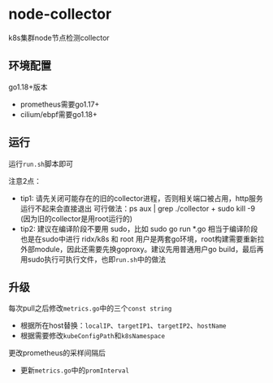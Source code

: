 # node-collector

k8s集群node节点检测collector

## 环境配置

go1.18+版本
* prometheus需要go1.17+
* cilium/ebpf需要go1.18+


## 运行

运行`run.sh`脚本即可

注意2点：

*   tip1: 请先关闭可能存在的旧的collector进程，否则相关端口被占用，http服务运行不起来会直接退出
    可行做法：ps aux | grep ./collector  + sudo kill -9 (因为旧的collector是用root运行的)
*   tip2: 建议在编译阶段不要用 sudo，比如 sudo go run *.go 相当于编译阶段也是在sudo中进行
    ridx/k8s 和 root 用户是两套go环境，root构建需要重新拉外部module，因此还需要先换goproxy。建议先用普通用户go build，最后再用sudo执行可执行文件，也即`run.sh`中的做法

## 升级

每次pull之后修改`metrics.go`中的三个`const string`

* 根据所在host替换：`localIP`、`targetIP1`、`targetIP2`、`hostName`
* 根据需要修改`kubeConfigPath`和`k8sNamespace`

更改prometheus的采样间隔后

* 更新`metrics.go`中的`promInterval`